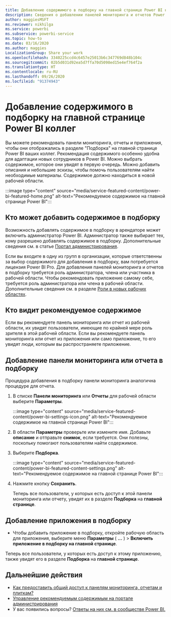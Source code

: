 ```yaml
---
title: Добавление содержимого в подборку на главной странице Power BI коллег
description: Сведения о добавлении панелей мониторинга и отчетов Power BI в подборку на главной странице Power BI для коллег в организации.
author: maggiesMSFT
ms.reviewer: nikhilga
ms.service: powerbi
ms.subservice: powerbi-service
ms.topic: how-to
ms.date: 03/16/2020
ms.author: maggies
LocalizationGroup: Share your work
ms.openlocfilehash: 3340225ccd4c6457e25013b6c347769d848b104c
ms.sourcegitcommit: 02b5d031d92ea5d7ffa70d5098ed15e4ef764f2a
ms.translationtype: HT
ms.contentlocale: ru-RU
ms.lasthandoff: 09/26/2020
ms.locfileid: "91374943"
---
```

# <a name="feature-content-on-colleagues-power-bi-home-page"></a>Добавление содержимого в подборку на главной странице Power BI коллег

Вы можете рекомендовать панели мониторинга, отчеты и приложения, чтобы они отображались в разделе "Подборка" на главной странице Power BI ваших коллег. Рекомендация содержимого особенно удобна для адаптации новых сотрудников в Power BI. Можно выбрать содержимое, которое они увидят в первую очередь. Можно добавить описания и небольшие эскизы, чтобы помочь пользователям найти необходимые материалы. Содержимое должно находиться в новой рабочей области.

:::image type="content" source="media/service-featured-content/power-bi-featured-home.png" alt-text="Рекомендуемое содержимое на главной странице Power BI":::

## <a name="who-can-feature-content"></a>Кто может добавить содержимое в подборку

Возможность добавлять содержимое в подборку в арендаторе может включить администратор Power BI. Администратор также выбирает тех, кому разрешено добавлять содержимое в подборку. Дополнительные сведения см. в статье [Портал администрирования](../admin/service-admin-portal.md#featured-content).

Если вы входите в одну из групп в организации, которые ответственны за выбор содержимого для добавления в подборку, вам потребуется лицензия Power BI Pro. Для добавления панелей мониторинга и отчетов в подборку требуется роль администратора, члена или участника в рабочей области. Чтобы рекомендовать приложение самому себе, требуется роль администратора или члена в рабочей области. Дополнительные сведения см. в разделе [Роли в новых рабочих областях](service-new-workspaces.md#roles-in-the-new-workspaces).

## <a name="who-sees-featured-content"></a>Кто видит рекомендуемое содержимое

Если вы рекомендуете панель мониторинга или отчет из рабочей области, их увидят пользователи, имеющие по крайней мере роль зрителя в этой рабочей области. Если вы рекомендуете панель мониторинга или отчет из приложения или само приложение, то его увидят люди, которым вы распространяете приложение.

## <a name="feature-a-dashboard-or-report"></a>Добавление панели мониторинга или отчета в подборку

Процедура добавления в подборку панели мониторинга аналогична процедуре для отчета.

1. В списке **Панели мониторинга** или **Отчеты** для рабочей области выберите **Параметры**.

    :::image type="content" source="media/service-featured-content/power-bi-settings-icon.png" alt-text="Рекомендуемое содержимое на главной странице Power BI":::

2. В области **Параметры** проверьте или измените имя. Добавьте **описание** и отправьте **снимок**, если требуется. Они полезны, поскольку помогают пользователям найти содержимое.

3. Выберите **Подборка**.

    :::image type="content" source="media/service-featured-content/power-bi-featured-content-settings.png" alt-text="Рекомендуемое содержимое на главной странице Power BI":::

4. Нажмите кнопку **Сохранить**.

    Теперь все пользователи, у которых есть доступ к этой панели мониторинга или отчету, увидят их в разделе **Подборка** на **главной странице**.

## <a name="feature-an-app"></a>Добавление приложения в подборку

- Чтобы добавить приложение в подборку, откройте рабочую область для приложения, выберите меню **Параметры** ( **...** ) > **Включить приложение в подборку на главной странице**.

Теперь все пользователи, у которых есть доступ к этому приложению, также увидят его в разделе **Подборка** на **главной странице**.

## <a name="next-steps"></a>Дальнейшие действия

* [Как предоставить общий доступ к панелям мониторинга, отчетам и плиткам?](../collaborate-share/service-how-to-collaborate-distribute-dashboards-reports.md)
* [Управление рекомендуемым содержимым на портале администрирования](../admin/service-admin-portal.md#manage-featured-content)
* У вас появились вопросы? [Ответы на них см. в сообществе Power BI.](https://community.powerbi.com/)
